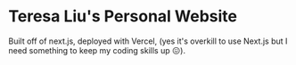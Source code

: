 # Teresa Liu's Personal Website

Built off of next.js, deployed with Vercel, (yes it's overkill to use Next.js but I need something to keep my coding skills up 😖).